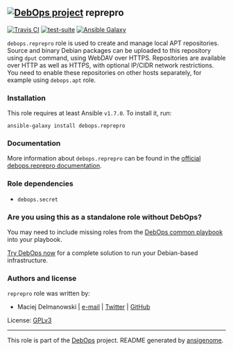 ## [![DebOps project](http://debops.org/images/debops-small.png)](http://debops.org) reprepro

[![Travis CI](http://img.shields.io/travis/debops/ansible-reprepro.svg?style=flat)](http://travis-ci.org/debops/ansible-reprepro) [![test-suite](http://img.shields.io/badge/test--suite-ansible--reprepro-blue.svg?style=flat)](https://github.com/debops/test-suite/tree/master/ansible-reprepro/)  [![Ansible Galaxy](http://img.shields.io/badge/galaxy-debops.reprepro-660198.svg?style=flat)](https://galaxy.ansible.com/list#/roles/1593)

`debops.reprepro` role is used to create and manage local APT repositories.
Source and binary Debian packages can be uploaded to this repository using
`dput` command, using WebDAV over HTTPS. Repositories are available over
HTTP as well as HTTPS, with optional IP/CIDR network restrictions. You need
to enable these repositories on other hosts separately, for example using
`debops.apt` role.

### Installation

This role requires at least Ansible `v1.7.0`. To install it, run:

    ansible-galaxy install debops.reprepro

### Documentation

More information about `debops.reprepro` can be found in the
[official debops.reprepro documentation](http://docs.debops.org/en/latest/ansible/roles/debops.reprepro.html).


### Role dependencies

- `debops.secret`

### Are you using this as a standalone role without DebOps?

You may need to include missing roles from the [DebOps common
playbook](https://github.com/debops/debops-playbooks/blob/master/playbooks/common.yml)
into your playbook.

[Try DebOps now](https://github.com/debops/debops) for a complete solution to run your Debian-based infrastructure.





### Authors and license

`reprepro` role was written by:
- Maciej Delmanowski | [e-mail](mailto:drybjed@gmail.com) | [Twitter](https://twitter.com/drybjed) | [GitHub](https://github.com/drybjed)

License: [GPLv3](https://tldrlegal.com/license/gnu-general-public-license-v3-%28gpl-3%29)

***

This role is part of the [DebOps](http://debops.org/) project. README generated by [ansigenome](https://github.com/nickjj/ansigenome/).
